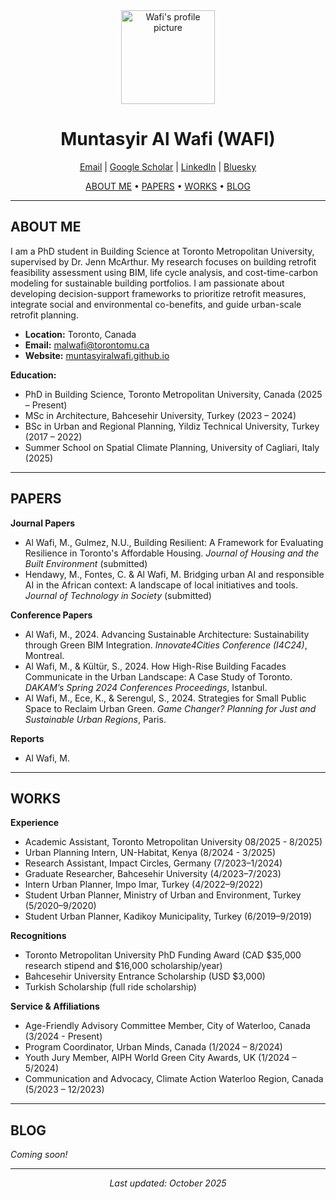 <div align="center">
  <img src="images/profile.jpg" alt="Wafi's profile picture" width="150"/>
  <h1>Muntasyir Al Wafi (WAFI)</h1>

<div align="center">
  <a href="mailto:malwafi@torontomu.ca">Email</a> |
  <a href="https://scholar.google.com/">Google Scholar</a> |
  <a href="https://www.linkedin.com/in/muntasyiralwafi/">LinkedIn</a> |
  <a href="https://bsky.app/profile/malwafi.bsky.social">Bluesky</a>
</div>

  <p>
    <a href="#me"> ABOUT ME</a> •
    <a href="#papers">PAPERS</a> •
    <a href="#works">WORKS</a> •
    <a href="#blog">BLOG</a>
  </p>
</div>

---

## <a name="me"></a>ABOUT ME

I am a PhD student in Building Science at Toronto Metropolitan University, supervised by Dr. Jenn McArthur. My research focuses on building retrofit feasibility assessment using BIM, life cycle analysis, and cost-time-carbon modeling for sustainable building portfolios. I am passionate about developing decision-support frameworks to prioritize retrofit measures, integrate social and environmental co-benefits, and guide urban-scale retrofit planning.

- **Location:** Toronto, Canada
- **Email:** [malwafi@torontomu.ca](mailto:malwafi@torontomu.ca)
- **Website:** [muntasyiralwafi.github.io](https://muntasyiralwafi.github.io/)

**Education:**
- PhD in Building Science, Toronto Metropolitan University, Canada (2025 – Present)
- MSc in Architecture, Bahcesehir University, Turkey (2023 – 2024)
- BSc in Urban and Regional Planning, Yildiz Technical University, Turkey (2017 – 2022)
- Summer School on Spatial Climate Planning, University of Cagliari, Italy (2025)

---

## <a name="papers"></a>PAPERS

**Journal Papers**
- Al Wafi, M., Gulmez, N.U., Building Resilient: A Framework for Evaluating Resilience in Toronto's Affordable Housing. *Journal of Housing and the Built Environment* (submitted)
- Hendawy, M., Fontes, C. & Al Wafi, M. Bridging urban AI and responsible AI in the African context: A landscape of local initiatives and tools. *Journal of Technology in Society* (submitted)

**Conference Papers**
- Al Wafi, M., 2024. Advancing Sustainable Architecture: Sustainability through Green BIM Integration. *Innovate4Cities Conference (I4C24)*, Montreal.
- Al Wafi, M., & Kültür, S., 2024. How High-Rise Building Facades Communicate in the Urban Landscape: A Case Study of Toronto. *DAKAM’s Spring 2024 Conferences Proceedings*, Istanbul.
- Al Wafi, M., Ece, K., & Serengul, S., 2024. Strategies for Small Public Space to Reclaim Urban Green. *Game Changer? Planning for Just and Sustainable Urban Regions*, Paris.

**Reports**
- Al Wafi, M.

---

## <a name="works"></a>WORKS

**Experience**
- Academic Assistant, Toronto Metropolitan University 08/2025 - 8/2025)
- Urban Planning Intern, UN-Habitat, Kenya (8/2024 - 3/2025)
- Research Assistant, Impact Circles, Germany (7/2023–1/2024)
- Graduate Researcher, Bahcesehir University (4/2023–7/2023)
- Intern Urban Planner, Impo Imar, Turkey (4/2022–9/2022)
- Student Urban Planner, Ministry of Urban and Environment, Turkey (5/2020–9/2020)
- Student Urban Planner, Kadikoy Municipality, Turkey (6/2019–9/2019)

**Recognitions**
- Toronto Metropolitan University PhD Funding Award (CAD $35,000 research stipend and $16,000 scholarship/year)
- Bahcesehir University Entrance Scholarship (USD $3,000)
- Turkish Scholarship (full ride scholarship)

**Service & Affiliations**
- Age-Friendly Advisory Committee Member, City of Waterloo, Canada (3/2024 - Present)
- Program Coordinator, Urban Minds, Canada (1/2024 – 8/2024)
- Youth Jury Member, AIPH World Green City Awards, UK (1/2024 – 5/2024)
- Communication and Advocacy, Climate Action Waterloo Region, Canada (5/2023 – 12/2023)

---

## <a name="blog"></a>BLOG

*Coming soon!*

---

<p align="center">
  <i>Last updated: October 2025</i>
</p>
